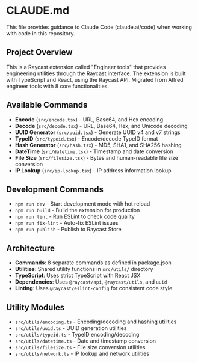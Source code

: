 # CLAUDE.md

This file provides guidance to Claude Code (claude.ai/code) when working with code in this repository.

## Project Overview
This is a Raycast extension called "Engineer tools" that provides engineering utilities through the Raycast interface. The extension is built with TypeScript and React, using the Raycast API. Migrated from Alfred engineer tools with 8 core functionalities.

## Available Commands
- **Encode** (`src/encode.tsx`) - URL, Base64, and Hex encoding
- **Decode** (`src/decode.tsx`) - URL, Base64, Hex, and Unicode decoding
- **UUID Generator** (`src/uuid.tsx`) - Generate UUID v4 and v7 strings
- **TypeID** (`src/typeid.tsx`) - Encode/decode TypeID format
- **Hash Generator** (`src/hash.tsx`) - MD5, SHA1, and SHA256 hashing
- **DateTime** (`src/datetime.tsx`) - Timestamp and date conversion
- **File Size** (`src/filesize.tsx`) - Bytes and human-readable file size conversion
- **IP Lookup** (`src/ip-lookup.tsx`) - IP address information lookup

## Development Commands
- `npm run dev` - Start development mode with hot reload
- `npm run build` - Build the extension for production
- `npm run lint` - Run ESLint to check code quality
- `npm run fix-lint` - Auto-fix ESLint issues
- `npm run publish` - Publish to Raycast Store

## Architecture
- **Commands**: 8 separate commands as defined in package.json
- **Utilities**: Shared utility functions in `src/utils/` directory
- **TypeScript**: Uses strict TypeScript with React JSX
- **Dependencies**: Uses `@raycast/api`, `@raycast/utils`, and `uuid`
- **Linting**: Uses `@raycast/eslint-config` for consistent code style

## Utility Modules
- `src/utils/encoding.ts` - Encoding/decoding and hashing utilities
- `src/utils/uuid.ts` - UUID generation utilities
- `src/utils/typeid.ts` - TypeID encoding/decoding
- `src/utils/datetime.ts` - Date and timestamp conversion
- `src/utils/filesize.ts` - File size conversion utilities
- `src/utils/network.ts` - IP lookup and network utilities